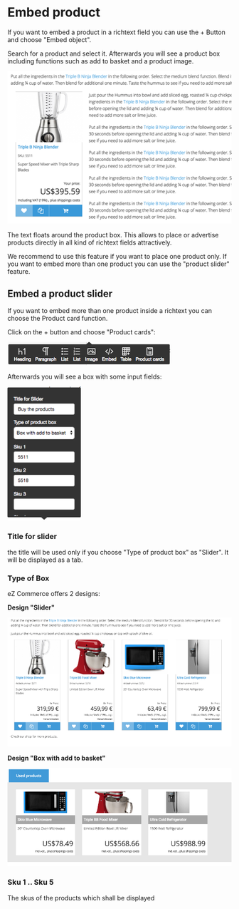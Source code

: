 # Embed product

If you want to embed a product in a richtext field you can use the + Button and choose "Embed object".

Search for a product and select it. Afterwards you will see a product box including functions such as add to basket  and a product image. 

![](img/embed_products.png)

The text floats around the product box. This allows to place or advertise products directly in all kind of richtext fields attractively.

We recommend to use this feature if you want to place one product only. If you want to embed more than one product you can use the "product slider" feature.

## Embed a product slider 

If you want to embed more than one product inside a richtext you can choose the Product card function.

Click on the + button and choose "Product cards":

![](img/embed_product_slider.png)

Afterwards you will see a box with some input fields:

![](img/embed_input_fields.png)

### Title for slider

the title will be used only if you choose "Type of product box" as "Slider". It will be displayed as a tab.

### Type of Box

eZ Commerce offers 2 designs:  

**Design "Slider"**

![](img/embed_design_slider.png)

**Design "Box with add to basket"**

![](img/embed_add_to_basket.png)

### Sku 1 .. Sku 5

The skus of the products which shall be displayed
